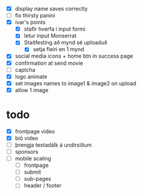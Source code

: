- [x] display name saves correctly
- [ ] fix thirsty panini
- [x] ívar's points
  - [x] stafir hverfa í input formi
  - [x] letur input Monserrat
  - [x] Staðfesting að mynd sé uploaduð
    - [x] setja fleiri en 1 mynd
- [x] social media icons + home btn in success page
- [x] confirmation at send movie
- [ ] captcha
- [x] logo animate
- [x] set images names to image1 & image2 on upload
- [x] allow 1 image
 # todo
 - [x] frontpage video
 - [x] bíó video
 - [ ] þrengja textadálk á undirsíðum
 - [ ] sponsors
 - [ ] mobile scaling
   - [ ] frontpage
   - [ ] submit
   - [ ] sub-pages
   - [ ] header / footer